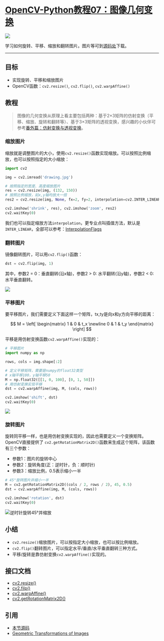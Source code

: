 <script type="text/javascript" src="http://cdn.mathjax.org/mathjax/latest/MathJax.js?config=default"></script>

# [OpenCV-Python教程07：图像几何变换](http://ex2tron.wang/opencv-python-image-geometric-transformation/)

![](http://pic.ex2tron.top/cv2_perspective_transformations_inm.jpg)

学习如何旋转、平移、缩放和翻转图片。<!-- more -->图片等可到[源码处](#引用)下载。

---

## 目标

- 实现旋转、平移和缩放图片
- OpenCV函数：`cv2.resize()`, `cv2.flip()`, `cv2.warpAffine()`

## 教程

> 图像的几何变换从原理上看主要包括两种：基于2×3矩阵的仿射变换（平移、缩放、旋转和翻转等）、基于3×3矩阵的透视变换，感兴趣的小伙伴可参考[番外篇：仿射变换与透视变换](/opencv-python-extra-warpaffine-warpperspective/)。

### 缩放图片

缩放就是调整图片的大小，使用`cv2.resize()`函数实现缩放。可以按照比例缩放，也可以按照指定的大小缩放：

```python
import cv2

img = cv2.imread('drawing.jpg')

# 按照指定的宽度、高度缩放图片
res = cv2.resize(img, (132, 150))
# 按照比例缩放，如x,y轴均放大一倍
res2 = cv2.resize(img, None, fx=2, fy=2, interpolation=cv2.INTER_LINEAR)

cv2.imshow('shrink', res), cv2.imshow('zoom', res2)
cv2.waitKey(0)
```

我们也可以指定缩放方法`interpolation`，更专业点叫插值方法，默认是`INTER_LINEAR`，全部可以参考：[InterpolationFlags](https://docs.opencv.org/4.0.0/da/d54/group__imgproc__transform.html#ga5bb5a1fea74ea38e1a5445ca803ff121)

### 翻转图片

镜像翻转图片，可以用`cv2.flip()`函数：

```python
dst = cv2.flip(img, 1)
```

其中，参数2 = 0：垂直翻转(沿x轴)，参数2 > 0: 水平翻转(沿y轴)，参数2 < 0: 水平垂直翻转。

![](http://pic.ex2tron.top/cv2_flip_image_sample.jpg)

### 平移图片

要平移图片，我们需要定义下面这样一个矩阵，tx,ty是向x和y方向平移的距离：

$$
M = \left[	
 \begin{matrix}	
   1 & 0 & t_x \newline	
   0 & 1 & t_y 	
  \end{matrix}	
  \right] 	
$$

平移是用仿射变换函数`cv2.warpAffine()`实现的：

```python
# 平移图片
import numpy as np

rows, cols = img.shape[:2]

# 定义平移矩阵，需要是numpy的float32类型
# x轴平移100，y轴平移50
M = np.float32([[1, 0, 100], [0, 1, 50]])
# 用仿射变换实现平移
dst = cv2.warpAffine(img, M, (cols, rows))

cv2.imshow('shift', dst)
cv2.waitKey(0)
```

![](http://pic.ex2tron.top/cv2_translation_100_50.jpg)

### 旋转图片

旋转同平移一样，也是用仿射变换实现的，因此也需要定义一个变换矩阵。OpenCV直接提供了 `cv2.getRotationMatrix2D()`函数来生成这个矩阵，该函数有三个参数：

- 参数1：图片的旋转中心
- 参数2：旋转角度(正：逆时针，负：顺时针)
- 参数3：缩放比例，0.5表示缩小一半

```python
# 45°旋转图片并缩小一半
M = cv2.getRotationMatrix2D((cols / 2, rows / 2), 45, 0.5)
dst = cv2.warpAffine(img, M, (cols, rows))

cv2.imshow('rotation', dst)
cv2.waitKey(0)
```

![逆时针旋转45°并缩放](http://pic.ex2tron.top/cv2_rotation_45_degree.jpg)


## 小结

- `cv2.resize()`缩放图片，可以按指定大小缩放，也可以按比例缩放。
- `cv2.flip()`翻转图片，可以指定水平/垂直/水平垂直翻转三种方式。
- 平移/旋转是靠仿射变换`cv2.warpAffine()`实现的。

## 接口文档

- [cv2.resize()](https://docs.opencv.org/4.0.0/da/d54/group__imgproc__transform.html#ga47a974309e9102f5f08231edc7e7529d)
- [cv2.filp()](https://docs.opencv.org/4.0.0/d2/de8/group__core__array.html#gaca7be533e3dac7feb70fc60635adf441)
- [cv2.warpAffine()](https://docs.opencv.org/4.0.0/da/d54/group__imgproc__transform.html#ga0203d9ee5fcd28d40dbc4a1ea4451983)
- [cv2.getRotationMatrix2D()](https://docs.opencv.org/4.0.0/da/d54/group__imgproc__transform.html#gafbbc470ce83812914a70abfb604f4326)

## 引用

- [本节源码](https://github.com/ex2tron/OpenCV-Python-Tutorial/tree/master/07.%20%E5%9B%BE%E5%83%8F%E5%87%A0%E4%BD%95%E5%8F%98%E6%8D%A2)
- [Geometric Transformations of Images](http://opencv-python-tutroals.readthedocs.io/en/latest/py_tutorials/py_imgproc/py_geometric_transformations/py_geometric_transformations.html)
